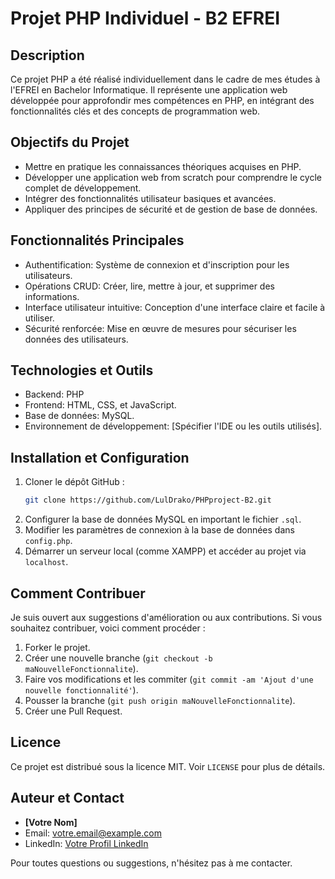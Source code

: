 
# Projet PHP Individuel - B2 EFREI

## Description
Ce projet PHP a été réalisé individuellement dans le cadre de mes études à l'EFREI en Bachelor Informatique. Il représente une application web développée pour approfondir mes compétences en PHP, en intégrant des fonctionnalités clés et des concepts de programmation web.

## Objectifs du Projet
- Mettre en pratique les connaissances théoriques acquises en PHP.
- Développer une application web from scratch pour comprendre le cycle complet de développement.
- Intégrer des fonctionnalités utilisateur basiques et avancées.
- Appliquer des principes de sécurité et de gestion de base de données.

## Fonctionnalités Principales
- Authentification: Système de connexion et d'inscription pour les utilisateurs.
- Opérations CRUD: Créer, lire, mettre à jour, et supprimer des informations.
- Interface utilisateur intuitive: Conception d'une interface claire et facile à utiliser.
- Sécurité renforcée: Mise en œuvre de mesures pour sécuriser les données des utilisateurs.

## Technologies et Outils
- Backend: PHP
- Frontend: HTML, CSS, et JavaScript.
- Base de données: MySQL.
- Environnement de développement: [Spécifier l'IDE ou les outils utilisés].

## Installation et Configuration
1. Cloner le dépôt GitHub :
   ```bash
   git clone https://github.com/LulDrako/PHPproject-B2.git
   ```
2. Configurer la base de données MySQL en important le fichier `.sql`.
3. Modifier les paramètres de connexion à la base de données dans `config.php`.
4. Démarrer un serveur local (comme XAMPP) et accéder au projet via `localhost`.

## Comment Contribuer
Je suis ouvert aux suggestions d'amélioration ou aux contributions. Si vous souhaitez contribuer, voici comment procéder :

1. Forker le projet.
2. Créer une nouvelle branche (`git checkout -b maNouvelleFonctionnalite`).
3. Faire vos modifications et les commiter (`git commit -am 'Ajout d'une nouvelle fonctionnalité'`).
4. Pousser la branche (`git push origin maNouvelleFonctionnalite`).
5. Créer une Pull Request.

## Licence
Ce projet est distribué sous la licence MIT. Voir `LICENSE` pour plus de détails.

## Auteur et Contact
- **[Votre Nom]**
- Email: [votre.email@example.com](mailto:votre.email@example.com)
- LinkedIn: [Votre Profil LinkedIn](https://www.linkedin.com/in/votre-profil/)

Pour toutes questions ou suggestions, n'hésitez pas à me contacter.
